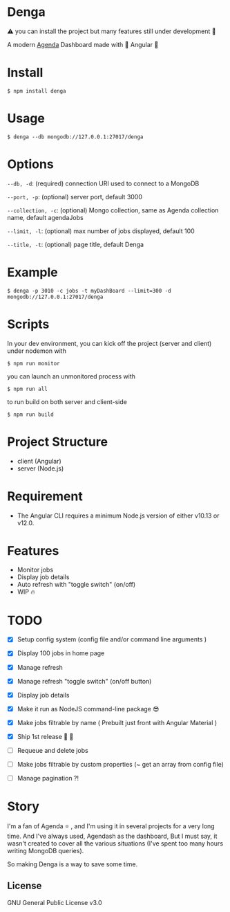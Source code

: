# Denga
:warning: you can install the project but many features still under development :construction:

A modern [Agenda](https://github.com/agenda/agenda) Dashboard made with :balloon: Angular :tada:

# Install

```console
$ npm install denga
```

# Usage

```console
$ denga --db mongodb://127.0.0.1:27017/denga 
```

# Options


`--db, -d`: (required) connection URI used to connect to a MongoDB

`--port, -p`: (optional) server port, default 3000


`--collection, -c`:	(optional) Mongo collection, same as Agenda collection name, default agendaJobs


`--limit, -l`:	(optional) max number of jobs displayed, default 100


`--title, -t`:	(optional) page title, default Denga


# Example
```console
$ denga -p 3010 -c jobs -t myDashBoard --limit=300 -d mongodb://127.0.0.1:27017/denga
```

# Scripts
In your dev environment, you can kick off the project (server and client) under nodemon with 

```console
$ npm run monitor
```

you can launch an unmonitored process with 
```console
$ npm run all
```

to run build on both server and client-side
```console
$ npm run build 
```

# Project Structure

* client (Angular)
* server (Node.js)

# Requirement
* The Angular CLI requires a minimum Node.js version of either v10.13 or v12.0.



# Features

* Monitor jobs
* Display job details
* Auto refresh with "toggle switch" (on/off) 
* WIP :fire:


# TODO

- [x] Setup config system (config file and/or command line arguments )
- [x] Display 100 jobs in home page
- [x] Manage refresh
- [x] Manage refresh "toggle switch" (on/off button) 
- [x] Display job details
- [x] Make it run as NodeJS command-line package :sunglasses:
- [x] Make jobs filtrable by name ( Prebuilt just front with Angular Material )
- [x] Ship 1st release :pray: :rocket:
- [ ] Requeue and delete jobs 
- [ ] Make jobs filtrable by custom properties (~ get an array from config file)
- [ ] Manage pagination ?!


# Story
I'm a fan of Agenda :star: , and I'm using it in several projects for a very long time. And I've always used, Agendash as the dashboard, But I must say, it wasn't created to cover all the various situations (I've spent too many hours writing MongoDB queries). 

So making Denga is a way to save some time.

## License
GNU General Public License v3.0